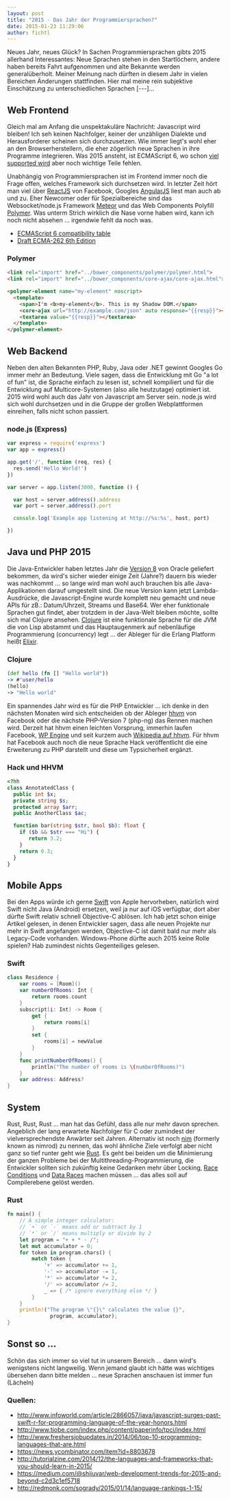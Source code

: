 ```yaml
---
layout: post
title: "2015 - Das Jahr der Programmiersprachen?"
date: 2015-01-23 11:29:06
author: fichtl
---
```

Neues Jahr, neues Glück? In Sachen Programmiersprachen gibts 2015 allerhand Interessantes: Neue Sprachen stehen in den Startlöchern, andere haben bereits Fahrt aufgenommen und alte Bekannte werden generalüberholt. Meiner Meinung nach dürften in diesem Jahr in vielen Bereichen Änderungen stattfinden. Hier mal meine rein subjektive Einschätzung zu unterschiedlichen Sprachen [---]...

## Web Frontend

Gleich mal am Anfang die unspektakuläre Nachricht: Javascript wird bleiben! Ich seh keinen Nachfolger, keiner der unzähligen Dialekte und Herausforderer scheinen sich durchzusetzen. Wie immer liegt's wohl eher an den Browserherstellern, die eher zögerlich neue Sprachen in ihre Programme integrieren. Was 2015 ansteht, ist ECMAScript 6, wo schon [viel supported wird](https://developer.mozilla.org/en-US/docs/Web/JavaScript/New_in_JavaScript/ECMAScript_6_support_in_Mozilla) aber noch wichtige Teile fehlen.

Unabhängig von Programmiersprachen ist im Frontend immer noch die Frage offen, welches Framework sich durchsetzen wird. In letzter Zeit hört man viel über [ReactJS](http://facebook.github.io/react/) von Facebook, Googles [AngularJS](https://angularjs.org/) liest man auch ab und zu. Eher Newcomer oder für Spezialbereiche sind das Websocket/node.js Framework [Meteor](https://www.meteor.com/) und das Web Components Polyfill [Polymer](https://www.polymer-project.org/). Was unterm Strich wirklich die Nase vorne haben wird, kann ich noch nicht absehen ... irgendwie fehlt da noch was.
* [ECMAScript 6 compatibility table](http://kangax.github.io/compat-table/es6/)
* [Draft ECMA-262 6th Edition](https://people.mozilla.org/~jorendorff/es6-draft.html)

### Polymer
```html
<link rel="import" href="../bower_components/polymer/polymer.html">
<link rel="import" href="../bower_components/core-ajax/core-ajax.html">

<polymer-element name="my-element" noscript>
  <template>
    <span>I'm <b>my-element</b>. This is my Shadow DOM.</span>
    <core-ajax url="http://example.com/json" auto response="{{resp}}"></core-ajax>
    <textarea value="{{resp}}"></textarea>
  </template>
</polymer-element>
```

## Web Backend

Neben den alten Bekannten PHP, Ruby, Java oder .NET gewinnt Googles Go immer mehr an Bedeutung. Viele sagen, dass die Entwicklung mit Go "a lot of fun" ist, die Sprache einfach zu lesen ist, schnell kompiliert und für die Entwicklung auf Multicore-Systemen (also alle heutzutage) optimiert ist. 2015 wird wohl auch das Jahr von Javascript am Server sein. node.js wird sich wohl durchsetzen und in die Gruppe der großen Webplattformen einreihen, falls nicht schon passiert.

### node.js (Express)

```javascript
var express = require('express')
var app = express()

app.get('/', function (req, res) {
  res.send('Hello World!')
})

var server = app.listen(3000, function () {

  var host = server.address().address
  var port = server.address().port

  console.log('Example app listening at http://%s:%s', host, port)

})
```

## Java und PHP 2015

Die Java-Entwickler haben letztes Jahr die [Version 8](https://www.java.com/de/download/faq/java8.xml) von Oracle geliefert bekommen, da wird's sicher wieder einige Zeit (Jahre?) dauern bis wieder was nachkommt ... so lange wird man wohl auch brauchen bis alle Java-Applikationen darauf umgestellt sind. Die neue Version kann jetzt Lambda-Ausdrücke, die Javascript-Engine wurde komplett neu gemacht und neue APIs für zB.: Datum/Uhrzeit, Streams und Base64. Wer eher funktionale Sprachen gut findet, aber trotzdem in der Java-Welt bleiben möchte, sollte sich mal Clojure ansehen. [Clojure](http://clojure.org/) ist eine funktionale Sprache für die JVM die von Lisp abstammt und das Hauptaugenmerk auf nebenläufige Programmierung (concurrency) legt ... der Ableger für die Erlang Platform heißt [Elixir](http://elixir-lang.org/).

### Clojure

```clojure
(def hello (fn [] "Hello world"))
-> #'user/hello
(hello)
-> "Hello world"
```

Ein spannendes Jahr wird es für die PHP Entwickler ... ich denke in den nächsten Monaten wird sich entscheiden ob der Ableger [hhvm](http://hhvm.com/) von Facebook oder die nächste PHP-Version 7 (php-ng) das Rennen machen wird. Derzeit hat hhvm einen leichten Vorsprung, immerhin laufen Facebook, [WP Engine](http://wpengine.com/2014/11/19/hhvm-project-mercury/) und seit kurzem auch [Wikipedia auf hhvm](http://hhvm.com/blog/7205/wikipedia-on-hhvm). Für hhvm hat Facebook auch noch die neue Sprache Hack veröffentlicht die eine Erweiterung zu PHP darstellt und diese um Typsicherheit ergänzt.

### Hack und HHVM

```php
<?hh
class AnnotatedClass {
  public int $x;
  private string $s;
  protected array $arr;
  public AnotherClass $ac;

  function bar(string $str, bool $b): float {
    if ($b && $str === "Hi") {
       return 3.2;
    }
    return 0.3;
  }
}
```

## Mobile Apps

Bei den Apps würde ich gerne [Swift](http://swift-lang.org/main/) von Apple hervorheben, natürlich wird Swift nicht Java (Android) ersetzen, weil ja nur auf iOS verfügbar, dort aber dürfte Swift relativ schnell Objective-C ablösen. Ich hab jetzt schon einige Artikel gelesen, in denen Entwickler sagen, dass alle neuen Projekte nur mehr in Swift angefangen werden, Objective-C ist damit bald nur mehr als Legacy-Code vorhanden. Windows-Phone dürfte auch 2015 keine Rolle spielen? Hab zumindest nichts Gegenteiliges gelesen.

### Swift

```swift
class Residence {
    var rooms = [Room]()
    var numberOfRooms: Int {
        return rooms.count
    }
    subscript(i: Int) -> Room {
        get {
            return rooms[i]
        }
        set {
            rooms[i] = newValue
        }
    }
    func printNumberOfRooms() {
        println("The number of rooms is \(numberOfRooms)")
    }
    var address: Address?
}
```

## System
Rust, Rust, Rust ... man hat das Gefühl, dass alle nur mehr davon sprechen. Angeblich der lang erwartete Nachfolger für C oder zumindest der vielversprechendste Anwärter seit Jahren. Alternativ ist noch [nim](http://nim-lang.org/) (formerly known as nimrod) zu nennen, das wohl ähnliche Ziele verfolgt aber nicht ganz so tief runter geht wie [Rust](http://www.rust-lang.org/). Es geht bei beiden um die Minimierung der ganzen Probleme bei der Multithreading-Programmierung, die Entwickler sollten sich zukünftig keine Gedanken mehr über Locking, [Race Conditions](http://de.wikipedia.org/wiki/Race_Condition) und [Data Races](http://docs.oracle.com/cd/E19205-01/820-0619/geojs/index.html) machen müssen ... das alles soll auf Compilerebene gelöst werden.

### Rust
```rust
fn main() {
    // A simple integer calculator:
    // `+` or `-` means add or subtract by 1
    // `*` or `/` means multiply or divide by 2
    let program = "+ + * - /";
    let mut accumulator = 0;
    for token in program.chars() {
        match token {
            '+' => accumulator += 1,
            '-' => accumulator -= 1,
            '*' => accumulator *= 2,
            '/' => accumulator /= 2,
            _ => { /* ignore everything else */ }
        }
    }
    println!("The program \"{}\" calculates the value {}",
              program, accumulator);
}
```

## Sonst so ...

Schön das sich immer so viel tut in unserem Bereich ... dann wird's wenigstens nicht langweilig. Wenn jemand glaubt ich hätte was wichtiges übersehen dann bitte melden ... neue Sprachen anschauen ist immer fun (Lächeln)

### Quellen:

* http://www.infoworld.com/article/2866057/java/javascript-surges-past-swift-r-for-programming-language-of-the-year-honors.html
* http://www.tiobe.com/index.php/content/paperinfo/tpci/index.html
* http://www.freshersjobupdates.in/2014/06/top-10-programming-languages-that-are.html
* https://news.ycombinator.com/item?id=8803678
* http://tutorialzine.com/2014/12/the-languages-and-frameworks-that-you-should-learn-in-2015/
* https://medium.com/@shijuvar/web-development-trends-for-2015-and-beyond-c2d3c1ef5718
* http://redmonk.com/sogrady/2015/01/14/language-rankings-1-15/
